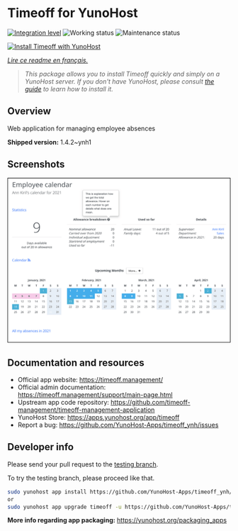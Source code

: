 <!--
N.B.: This README was automatically generated by https://github.com/YunoHost/apps/tree/master/tools/README-generator
It shall NOT be edited by hand.
-->

# Timeoff for YunoHost

[![Integration level](https://dash.yunohost.org/integration/timeoff.svg)](https://dash.yunohost.org/appci/app/timeoff) ![Working status](https://ci-apps.yunohost.org/ci/badges/timeoff.status.svg) ![Maintenance status](https://ci-apps.yunohost.org/ci/badges/timeoff.maintain.svg)

[![Install Timeoff with YunoHost](https://install-app.yunohost.org/install-with-yunohost.svg)](https://install-app.yunohost.org/?app=timeoff)

*[Lire ce readme en français.](./README_fr.md)*

> *This package allows you to install Timeoff quickly and simply on a YunoHost server.
If you don't have YunoHost, please consult [the guide](https://yunohost.org/#/install) to learn how to install it.*

## Overview

Web application for managing employee absences

**Shipped version:** 1.4.2~ynh1

## Screenshots

![Screenshot of Timeoff](./doc/screenshots/smartmockups_kkjk5hh4-p-2000.png)

## Documentation and resources

* Official app website: <https://timeoff.management/>
* Official admin documentation: <https://timeoff.management/support/main-page.html>
* Upstream app code repository: <https://github.com/timeoff-management/timeoff-management-application>
* YunoHost Store: <https://apps.yunohost.org/app/timeoff>
* Report a bug: <https://github.com/YunoHost-Apps/timeoff_ynh/issues>

## Developer info

Please send your pull request to the [testing branch](https://github.com/YunoHost-Apps/timeoff_ynh/tree/testing).

To try the testing branch, please proceed like that.

``` bash
sudo yunohost app install https://github.com/YunoHost-Apps/timeoff_ynh/tree/testing --debug
or
sudo yunohost app upgrade timeoff -u https://github.com/YunoHost-Apps/timeoff_ynh/tree/testing --debug
```

**More info regarding app packaging:** <https://yunohost.org/packaging_apps>
